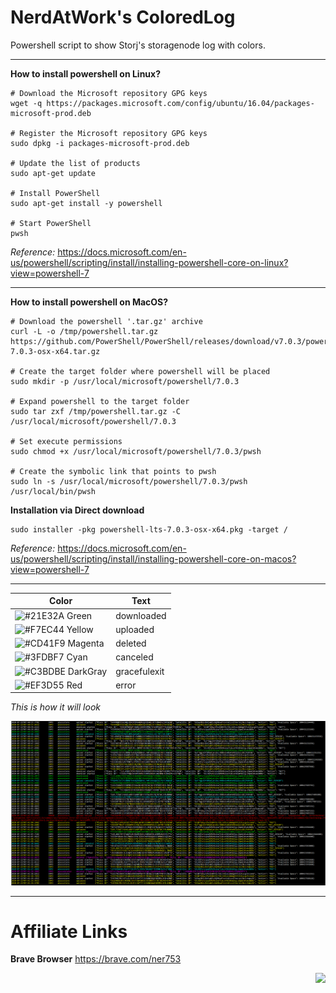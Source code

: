 # NerdAtWork's ColoredLog

Powershell script to show Storj's storagenode log with colors.
<hr>

**How to install powershell on Linux?**

```
# Download the Microsoft repository GPG keys
wget -q https://packages.microsoft.com/config/ubuntu/16.04/packages-microsoft-prod.deb

# Register the Microsoft repository GPG keys
sudo dpkg -i packages-microsoft-prod.deb

# Update the list of products
sudo apt-get update

# Install PowerShell
sudo apt-get install -y powershell

# Start PowerShell
pwsh

```

*Reference:* https://docs.microsoft.com/en-us/powershell/scripting/install/installing-powershell-core-on-linux?view=powershell-7

<hr>

**How to install powershell on MacOS?**
```
# Download the powershell '.tar.gz' archive
curl -L -o /tmp/powershell.tar.gz https://github.com/PowerShell/PowerShell/releases/download/v7.0.3/powershell-7.0.3-osx-x64.tar.gz

# Create the target folder where powershell will be placed
sudo mkdir -p /usr/local/microsoft/powershell/7.0.3

# Expand powershell to the target folder
sudo tar zxf /tmp/powershell.tar.gz -C /usr/local/microsoft/powershell/7.0.3

# Set execute permissions
sudo chmod +x /usr/local/microsoft/powershell/7.0.3/pwsh

# Create the symbolic link that points to pwsh
sudo ln -s /usr/local/microsoft/powershell/7.0.3/pwsh /usr/local/bin/pwsh

```

**Installation via Direct download**

```
sudo installer -pkg powershell-lts-7.0.3-osx-x64.pkg -target /
```

*Reference:* https://docs.microsoft.com/en-us/powershell/scripting/install/installing-powershell-core-on-macos?view=powershell-7

<hr>

Color | Text
------------ | -------------
![#21E32A](https://via.placeholder.com/15/21E32A/000000?text=+) Green | downloaded
![#F7EC44](https://via.placeholder.com/15/F7EC44/000000?text=+) Yellow | uploaded
![#CD41F9](https://via.placeholder.com/15/CD41F9/000000?text=+) Magenta | deleted
![#3FDBF7](https://via.placeholder.com/15/3FDBF7/000000?text=+) Cyan | canceled
![#C3BDBE](https://via.placeholder.com/15/C3BDBE/000000?text=+) DarkGray | gracefulexit
![#EF3D55](https://via.placeholder.com/15/EF3D55/000000?text=+) Red | error

_This is how it will look_

![outout](https://github.com/nerdatwork/Nerdatwork-s-ColoredLog/blob/master/colored%20storj%20output.png)

<hr>
 
# Affiliate Links

**Brave Browser**
https://brave.com/ner753


<a href="https://hits.seeyoufarm.com"/><img src="https://hits.seeyoufarm.com/api/count/incr/badge.svg?url=https%3A%2F%2Fgithub.com%2Fnerdatwork%2FNerdatwork-s-ColoredLog" align=right /></a>
